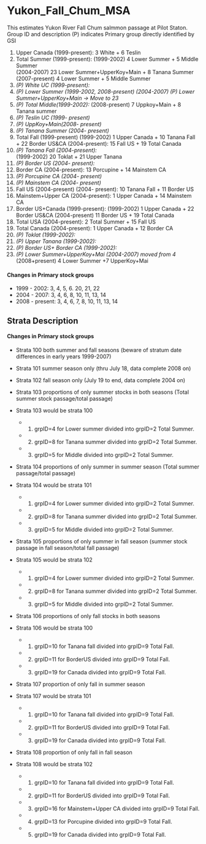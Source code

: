 # Yukon_Fall_Chum_MSA

This estimates Yukon River Fall Chum salmmon passage at Pilot Staton. 
   Group ID and description (P) indicates Primary group directly identified by 
   GSI
1. Upper Canada (1999-present): 3 White + 6 Teslin
2. Total Summer (1999-present): 
	(1999-2002)  4 Lower Summer + 5 Middle Summer  
	(2004-2007)  23 Lower Summer+UpperKoy+Main + 8 Tanana Summer  
  	(2007-present)  4 Lower Summer + 5 Middle Summer  
3. *(P) White UC (1999-present):* 	 
4. *(P) Lower Summer (1999-2002, 2008-present)*
  	*(2004-2007) (P) Lower Summer+UpperKoy+Main -> Move to 23* 		
5. *(P) Total Middle(1999-2002):* 
	 (2008-present) 7 Uppkoy+Main + 8 Tanana summer
6. *(P) Teslin UC (1999- present)*   
7. *(P) UppKoy+Main(2008- present)*
8. *(P) Tanana Summer (2004- present)*
9. Total Fall (1999-present)
	(1999-2002) 1 Upper Canada + 10 Tanana Fall + 22 Border US&CA
	(2004-present):  15 Fall US + 19 Total Canada  
10. *(P) Tanana Fall (2004-present):*  
        (1999-2002)  20 Toklat + 21 Upper Tanana
11. *(P) Border US (2004- present):*
12. Border CA (2004-present): 13 Porcupine + 14 Mainstem CA 
13. *(P) Porcupine CA (2004- present)*
14. *(P) Mainstem CA (2004- present)* 
15.  Fall US (2004-present)
	 (2004- present): 10 Tanana Fall + 11 Border US
16.  Mainstem+Upper CA (2004-present): 1 Upper Canada + 14 Mainstem CA
17.  Border US+Canada (1999-present): 
		 (1999-2002) 1 Upper Canada + 22 Border US&CA 
		 (2004-present) 11 Border US + 19 Total Canada
18.  Total USA (2004-present): 2 Total Summer + 15 Fall US
19.  Total Canada (2004-present): 1 Upper Canada + 12 Border CA 
20. *(P) Toklat (1999-2002):*  
21. *(P) Upper Tanana (1999-2002):*   
22. *(P) Border US+ Border CA (1999-2002):*  
23. *(P) Lower Summer+UpperKoy+Mai (2004-2007) moved from 4* 
		 (2008+present)  4 Lower Summer +7 UpperKoy+Mai  

####  Changes in Primary stock groups
* 1999 - 2002: 3, 4, 5, 6. 20, 21, 22
* 2004 - 2007: 3, 4, 6, 8, 10, 11, 13, 14
* 2008 - present: 3, 4, 6, 7, 8, 10, 11, 13, 14

## Strata Description 
####  Changes in Primary stock groups
* Strata 100 both summer and fall seasons (beware of stratum date differences in early years 1999-2007)
* Strata 101 summer season only (thru July 18, data complete 2008 on)
* Strata 102 fall season only (July 19 to end, data complete 2004 on)

* Strata 103 proportions of only summer stocks in both seasons (Total summer stock passage/total passage)
* Strata 103 would be strata 100   
	* 1) grpID=4 for Lower summer divided into grpID=2 Total Summer.
	* 2) grpID=8 for Tanana summer divided into grpID=2 Total Summer.
	* 3) grpID=5 for Middle divided into grpID=2 Total Summer.

* Strata 104 proportions of only summer in summer season  (Total summer passage/total passage)
* Strata 104 would be strata 101
	* 1) grpID=4 for Lower summer divided into grpID=2 Total Summer.
	* 2) grpID=8 for Tanana summer divided into grpID=2 Total Summer.
	* 3) grpID=5 for Middle divided into grpID=2 Total Summer.

* Strata 105 proportions of only summer in fall season  (summer stock passage in fall season/total fall passage)
* Strata 105 would be strata 102
	* 1) grpID=4 for Lower summer divided into grpID=2 Total Summer.
	* 2) grpID=8 for Tanana summer divided into grpID=2 Total Summer.
	* 3) grpID=5 for Middle divided into grpID=2 Total Summer.

* Strata 106 proportions of only fall stocks in both seasons
* Strata 106 would be strata 100
	* 1) grpID=10 for Tanana fall divided into grpID=9 Total Fall.
	* 2) grpID=11 for BorderUS divided into grpID=9 Total Fall.
	* 3) grpID=19 for Canada divided into grpID=9 Total Fall.

* Strata 107 proportion of only fall in summer season
* Strata 107 would be strata 101
	* 1) grpID=10 for Tanana fall divided into grpID=9 Total Fall.
	* 2) grpID=11 for BorderUS divided into grpID=9 Total Fall.
	* 3) grpID=19 for Canada divided into grpID=9 Total Fall.

* Strata 108 proportion of only fall in fall season
* Strata 108 would be strata 102
	* 1) grpID=10 for Tanana fall divided into grpID=9 Total Fall.
	* 2) grpID=11 for BorderUS divided into grpID=9 Total Fall.
	* 3) grpID=16 for Mainstem+Upper CA divided into grpID=9 Total Fall.
	* 4) grpID=13 for Porcupine divided into grpID=9 Total Fall.
	* 5) grpID=19 for Canada divided into grpID=9 Total Fall.
